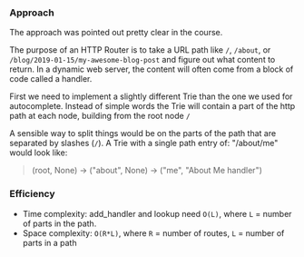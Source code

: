 ### Approach

The approach was pointed out pretty clear in the course. 

The purpose of an HTTP Router is to take a URL path like `/`, `/about`, or `/blog/2019-01-15/my-awesome-blog-post` and figure out what content to return. In a dynamic web server, the content will often come from a block of code called a handler.

First we need to implement a slightly different Trie than the one we used for autocomplete. Instead of simple words the Trie will contain a part of the http path at each node, building from the root node `/`

A sensible way to split things would be on the parts of the path that are separated by slashes (`/`). A Trie with a single path entry of: "/about/me" would look like:
> (root, None) -> ("about", None) -> ("me", "About Me handler")

### Efficiency
- Time complexity: add_handler and lookup need `O(L)`, 
where `L` = number of parts in the path.
- Space complexity: `O(R*L)`, where `R` = number of routes, 
`L` = number of parts in a path
